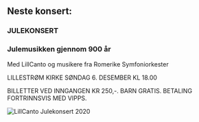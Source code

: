 ## Neste konsert:
### JULEKONSERT 
### Julemusikken gjennom 900 år

Med LillCanto og musikere fra Romerike Symfoniorkester 

LILLESTRØM KIRKE SØNDAG 6. DESEMBER KL 18.00

BILLETTER VED INNGANGEN KR 250,-. BARN GRATIS. BETALING FORTRINNSVIS MED VIPPS.

![LillCanto Julekonsert 2020](Lillestrom-kirke-web.jpg)


